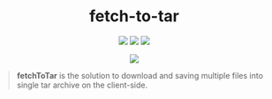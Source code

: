 <h1 align="center">
  fetch-to-tar
</h1>

<p align="center">
  <img src="https://img.shields.io/github/license/tatyshev/fetch-to-tar.svg"/>
  <img src="https://img.shields.io/github/package-json/v/tatyshev/fetch-to-tar.svg"/>
  <img src="https://img.shields.io/npm/v/fetch-to-tar.svg"/>
</p>

<p align="center">
<img src="https://raw.githubusercontent.com/tatyshev/fetch-to-tar/master/assets/carbon.png"/>
</p>

> **fetchToTar** is the solution to download and saving multiple files into single tar archive on the client-side.
